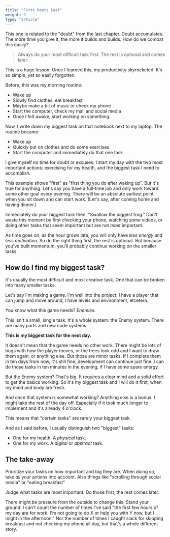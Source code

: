 ```yaml
---
title: "First beats Last"
weight: 9
type: "article"
---
```


This one is related to the "doubt" from the last chapter. Doubt accumulates. The more time you give it, the more it builds and builds. How do we combat this easily?

> Always do your most difficult task first. The rest is optional and comes later.

This is a huge lesson. Once I learned this, my productivity skyrocketed. It's so simple, yet so easily forgotten.

Before, this was my morning routine:

* Wake up
* Slowly find clothes, eat breakfast
* Maybe make a bit of music or check my phone
* Start the computer, check my mail and social media
* Once I felt awake, start working on something.

Now, I write down my biggest task on that notebook next to my laptop. The routine became:

* Wake up
* Quickly put on clothes and do some exercises
* Start the computer and immediately do that one task

I give myself no time for doubt or excuses. I start my day with the two most important actions: exercising for my health, and the biggest task I need to accomplish.

This example shows "first" as "first thing you do after waking up". But it's true for anything. Let's say you have a full-time job and only work toward some other goal every evening. There will be an absolute earliest point when you sit down and can start work. (Let's say, after coming home and having dinner.) 

Immediately do your biggest task then. "Swallow the biggest frog." Don't waste this moment by first checking your phone, watching some videos, or doing other tasks that seem important but are not _most_ important.

As time goes on, as the hour grows late, you will only have _less energy_ and _less motivation_. So do the right thing first, the rest is optional. But because you've built momentum, you'll probably continue working on the smaller tasks.

## How do I find my biggest task?

It's usually the most difficult and most creative task. One that can be broken into many smaller tasks.

Let's say I'm making a game. I'm well into the project: I have a player that can jump and move around, I have levels and environment, etcetera.

You know what this game needs? *Enemies*. 

This isn't a small, single task. It's a whole system: the Enemy system. There are many parts and new code systems.

**This is my biggest task for the next day.**

It doesn't mean that the game needs no other work. There might be lots of bugs with how the player moves, or the trees look odd and I want to draw them again, or anything else. But those are minor tasks. If I complete them in ten days from now, it's still fine, development can continue just fine. I can do those tasks in ten minutes in the evening, if I have some spare energy.

But the Enemy system? That's big. It requires a clear mind and a solid effort to get the basics working. So it's my biggest task and I will do it first, when my mind and body are fresh.

And once that system is somewhat working? Anything else is a bonus. I might take the rest of the day off. Especially if it took much longer to implement and it's already 4 o'clock.

This means that "certain tasks" are rarely your biggest task.

And as I said before, I usually distinguish two "biggest" tasks:

* One for my health. A _physical_ task.
* One for my work. A _digital_ or _abstract_ task.

## The take-away

Prioritize your tasks on how important and big they are. When doing so, take _all_ your actions into account. Also things like "scrolling through social media" or "eating breakfast"

Judge what tasks are most important. Do those first, the rest comes later. 

There might be pressure from the outside to change this. Stand your ground. I can't count the number of times I've said "the first few hours of my day are for work. I'm not going to do X or help you with Y now, but I might in the afternoon." Nor the number of times I caught slack for skipping breakfast and not checking my phone all day, but that's a whole different story.